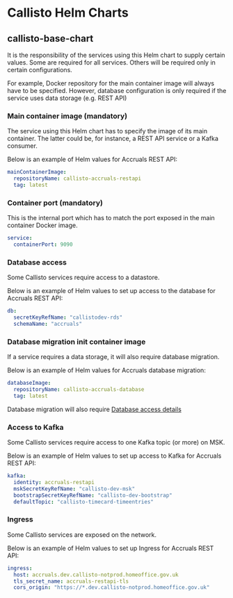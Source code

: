 # Callisto Helm Charts

## callisto-base-chart

It is the responsibility of the services using this Helm chart to supply certain values.
Some are required for all services. Others will be required only in certain configurations.

For example, Docker repository for the main container image will always have to be specified.
However, database configuration is only required if the service uses data storage (e.g. REST API)

### Main container image (mandatory)

The service using this Helm chart has to specify the image of its main container.
The latter could be, for instance, a REST API service or a Kafka consumer.

Below is an example of Helm values for Accruals REST API:
```yaml
mainContainerImage:
  repositoryName: callisto-accruals-restapi
  tag: latest
```

### Container port (mandatory)
This is the internal port which has to match the port exposed in the main container Docker image.
```yaml
service:
  containerPort: 9090
```

### Database access
Some Callisto services require access to a datastore.

Below is an example of Helm values to set up access to the database for Accruals REST API:
```yaml
db:
  secretKeyRefName: "callistodev-rds"
  schemaName: "accruals"
```

### Database migration init container image
If a service requires a data storage, it will also require database migration.

Below is an example of Helm values for Accruals database migration:
```yaml
databaseImage:
  repositoryName: callisto-accruals-database
  tag: latest
```
Database migration will also require [Database access details](#database-access)

### Access to Kafka
Some Callisto services require access to one Kafka topic (or more) on MSK.

Below is an example of Helm values to set up access to Kafka for Accruals REST API:
```yaml
kafka:
  identity: accruals-restapi
  mskSecretKeyRefName: "callisto-dev-msk"
  bootstrapSecretKeyRefName: "callisto-dev-bootstrap"
  defaultTopic: "callisto-timecard-timeentries"
```

### Ingress
Some Callisto services are exposed on the network.

Below is an example of Helm values to set up Ingress for Accruals REST API:
```yaml
ingress:
  host: accruals.dev.callisto-notprod.homeoffice.gov.uk
  tls_secret_name: accruals-restapi-tls
  cors_origin: "https://*.dev.callisto-notprod.homeoffice.gov.uk"
```
